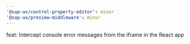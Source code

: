 ```yaml
---
'@sap-ux/control-property-editor': minor
'@sap-ux/preview-middleware': minor
---
```


feat: Intercept console error messages from the iframe in the React app
